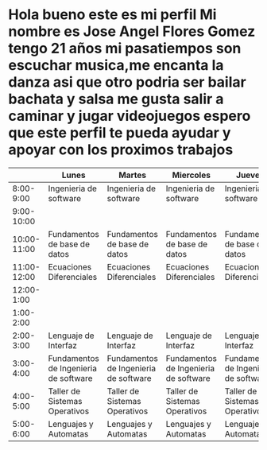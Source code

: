 # Hola bueno este es mi perfil Mi nombre es Jose Angel Flores Gomez tengo 21 años mi pasatiempos son escuchar musica,me encanta la danza asi que otro podria ser bailar bachata y salsa me gusta salir a caminar y jugar videojuegos espero que este perfil te pueda ayudar y apoyar con los proximos trabajos 
|             | Lunes                                  | Martes                                 | Miercoles                              | Jueves                                 | Viernes                                |
|-------------|----------------------------------------|----------------------------------------|----------------------------------------|----------------------------------------|----------------------------------------|
| 8:00-9:00   |     Ingenieria de software  |   Ingenieria de software  |       Ingenieria de software  |    Ingenieria de software   |  Ingenieria de software |
| 9:00-10:00  |                                        |                                        |                                        |                                        |                                        |
| 10:00-11:00 | Fundamentos de base de datos           | Fundamentos de base de datos           | Fundamentos de base de datos           | Fundamentos de base de datos           | Fundamentos de base de datos           |
| 11:00-12:00 | Ecuaciones Diferenciales               | Ecuaciones Diferenciales               | Ecuaciones Diferenciales               | Ecuaciones Diferenciales               | Ecuaciones Diferenciales               |
| 12:00-1:00  |                                        |                                        |                                        |                                        |                                        |
| 1:00-2:00   |                                        |                                        |                                        |                                        |                                        |
| 2:00-3:00   | Lenguaje de Interfaz                   | Lenguaje de Interfaz                   | Lenguaje de Interfaz                   | Lenguaje de Interfaz                   | Lenguaje de Interfaz                   |
| 3:00-4:00   | Fundamentos de Ingenieria  de software | Fundamentos de Ingenieria  de software | Fundamentos de Ingenieria  de software | Fundamentos de Ingenieria  de software | Fundamentos de Ingenieria  de software |
| 4:00-5:00   | Taller de Sistemas Operativos          | Taller de Sistemas Operativos          | Taller de Sistemas Operativos          | Taller de Sistemas Operativos          | Taller de Sistemas Operativos          |
| 5:00-6:00   | Lenguajes y Automatas                  | Lenguajes y Automatas                  | Lenguajes y Automatas                  | Lenguajes y Automatas                  | Lenguajes y Automatas                  |

